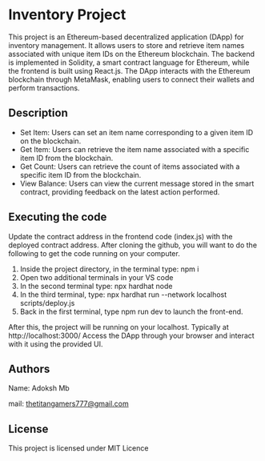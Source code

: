 # Inventory Project

This project is an Ethereum-based decentralized application (DApp) for inventory management. It allows users to store and retrieve item names associated with unique item IDs on the Ethereum blockchain. The backend is implemented in Solidity, a smart contract language for Ethereum, while the frontend is built using React.js. The DApp interacts with the Ethereum blockchain through MetaMask, enabling users to connect their wallets and perform transactions.

## Description

- Set Item: Users can set an item name corresponding to a given item ID on the blockchain.
- Get Item: Users can retrieve the item name associated with a specific item ID from the blockchain.
- Get Count: Users can retrieve the count of items associated with a specific item ID from the blockchain.
- View Balance: Users can view the current message stored in the smart contract, providing feedback on the latest action performed.

## Executing the code

Update the contract address in the frontend code (index.js) with the deployed contract address.
After cloning the github, you will want to do the following to get the code running on your computer.

1. Inside the project directory, in the terminal type: npm i
2. Open two additional terminals in your VS code
3. In the second terminal type: npx hardhat node
4. In the third terminal, type: npx hardhat run --network localhost scripts/deploy.js
5. Back in the first terminal, type npm run dev to launch the front-end.

After this, the project will be running on your localhost. 
Typically at http://localhost:3000/
Access the DApp through your browser and interact with it using the provided UI.
## Authors
Name: Adoksh Mb 

mail: thetitangamers777@gmail.com

## License 
This project is licensed under MIT Licence 
